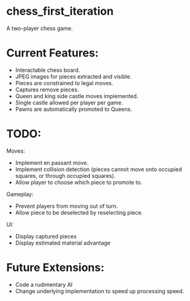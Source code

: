 # chess_first_iteration
A two-player chess game.



<h1>Current Features:</h1>
<ul>
<li>Interactable chess board.</li>
 <li>JPEG images for pieces extracted and visible.</li>
  <li>Pieces are constrained to legal moves.</li>
   <li>Captures remove pieces.</li>
    <li>Queen and king side castle moves implemented.</li>
     <li>Single castle allowed per player per game.</li>
      <li>Pawns are automatically promoted to Queens.</li>
</ul>



<h1>TODO:</h1>
Moves:
<ul>
 <li>Implement en passant move.</li>
  <li>Implement collision detection (pieces cannot move onto occupied squares, or through occupied squares).</li>
   <li>Allow player to choose which piece to promote to.</li>
</ul>
Gameplay:
<ul>
 <li>Prevent players from moving out of turn.</li>
  <li>Allow piece to be deselected by reselecting piece.</li>
</ul>
UI: 
<ul>
 <li>Display captured pieces</li>
  <li>Display estimated material advantage</li>
</ul>

<h1>Future Extensions:</h1>
<ul>
 <li>Code a rudimentary AI</li>
  <li>Change underlying implementation to speed up processing speed.</li>
</ul>
